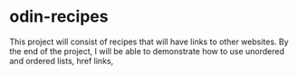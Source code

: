# odin-recipes
This project will consist of recipes that will have links to other websites. 
By the end of the project, I will be able to demonstrate how to use unordered 
and ordered lists, href links,